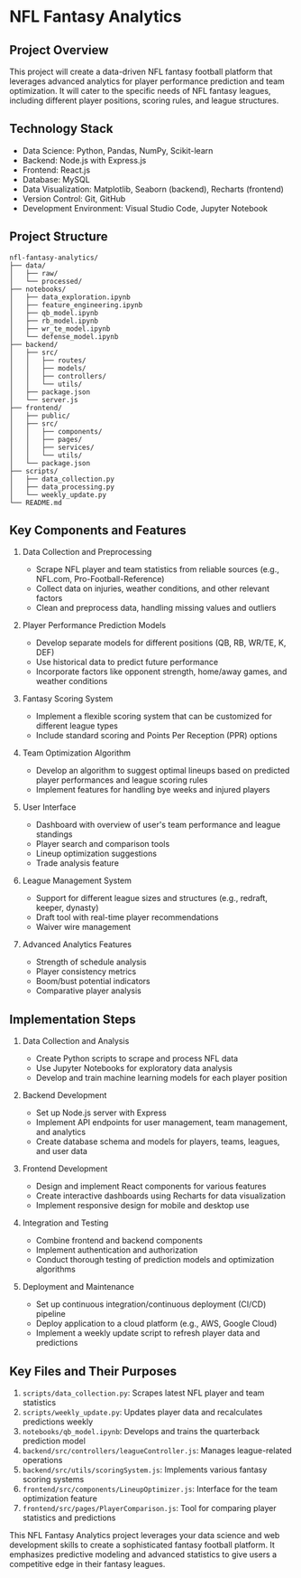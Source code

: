 # NFL Fantasy Analytics

## Project Overview

This project will create a data-driven NFL fantasy football platform that leverages advanced analytics for player performance prediction and team optimization. It will cater to the specific needs of NFL fantasy leagues, including different player positions, scoring rules, and league structures.

## Technology Stack

- Data Science: Python, Pandas, NumPy, Scikit-learn
- Backend: Node.js with Express.js
- Frontend: React.js
- Database: MySQL
- Data Visualization: Matplotlib, Seaborn (backend), Recharts (frontend)
- Version Control: Git, GitHub
- Development Environment: Visual Studio Code, Jupyter Notebook

## Project Structure

```
nfl-fantasy-analytics/
├── data/
│   ├── raw/
│   └── processed/
├── notebooks/
│   ├── data_exploration.ipynb
│   ├── feature_engineering.ipynb
│   ├── qb_model.ipynb
│   ├── rb_model.ipynb
│   ├── wr_te_model.ipynb
│   └── defense_model.ipynb
├── backend/
│   ├── src/
│   │   ├── routes/
│   │   ├── models/
│   │   ├── controllers/
│   │   └── utils/
│   ├── package.json
│   └── server.js
├── frontend/
│   ├── public/
│   ├── src/
│   │   ├── components/
│   │   ├── pages/
│   │   ├── services/
│   │   └── utils/
│   └── package.json
├── scripts/
│   ├── data_collection.py
│   ├── data_processing.py
│   └── weekly_update.py
└── README.md
```

## Key Components and Features

1. Data Collection and Preprocessing
   - Scrape NFL player and team statistics from reliable sources (e.g., NFL.com, Pro-Football-Reference)
   - Collect data on injuries, weather conditions, and other relevant factors
   - Clean and preprocess data, handling missing values and outliers

2. Player Performance Prediction Models
   - Develop separate models for different positions (QB, RB, WR/TE, K, DEF)
   - Use historical data to predict future performance
   - Incorporate factors like opponent strength, home/away games, and weather conditions

3. Fantasy Scoring System
   - Implement a flexible scoring system that can be customized for different league types
   - Include standard scoring and Points Per Reception (PPR) options

4. Team Optimization Algorithm
   - Develop an algorithm to suggest optimal lineups based on predicted player performances and league scoring rules
   - Implement features for handling bye weeks and injured players

5. User Interface
   - Dashboard with overview of user's team performance and league standings
   - Player search and comparison tools
   - Lineup optimization suggestions
   - Trade analysis feature

6. League Management System
   - Support for different league sizes and structures (e.g., redraft, keeper, dynasty)
   - Draft tool with real-time player recommendations
   - Waiver wire management

7. Advanced Analytics Features
   - Strength of schedule analysis
   - Player consistency metrics
   - Boom/bust potential indicators
   - Comparative player analysis

## Implementation Steps

1. Data Collection and Analysis
   - Create Python scripts to scrape and process NFL data
   - Use Jupyter Notebooks for exploratory data analysis
   - Develop and train machine learning models for each player position

2. Backend Development
   - Set up Node.js server with Express
   - Implement API endpoints for user management, team management, and analytics
   - Create database schema and models for players, teams, leagues, and user data

3. Frontend Development
   - Design and implement React components for various features
   - Create interactive dashboards using Recharts for data visualization
   - Implement responsive design for mobile and desktop use

4. Integration and Testing
   - Combine frontend and backend components
   - Implement authentication and authorization
   - Conduct thorough testing of prediction models and optimization algorithms

5. Deployment and Maintenance
   - Set up continuous integration/continuous deployment (CI/CD) pipeline
   - Deploy application to a cloud platform (e.g., AWS, Google Cloud)
   - Implement a weekly update script to refresh player data and predictions

## Key Files and Their Purposes

1. `scripts/data_collection.py`: Scrapes latest NFL player and team statistics
2. `scripts/weekly_update.py`: Updates player data and recalculates predictions weekly
3. `notebooks/qb_model.ipynb`: Develops and trains the quarterback prediction model
4. `backend/src/controllers/leagueController.js`: Manages league-related operations
5. `backend/src/utils/scoringSystem.js`: Implements various fantasy scoring systems
6. `frontend/src/components/LineupOptimizer.js`: Interface for the team optimization feature
7. `frontend/src/pages/PlayerComparison.js`: Tool for comparing player statistics and predictions

This NFL Fantasy Analytics project leverages your data science and web development skills to create a sophisticated fantasy football platform. It emphasizes predictive modeling and advanced statistics to give users a competitive edge in their fantasy leagues.
